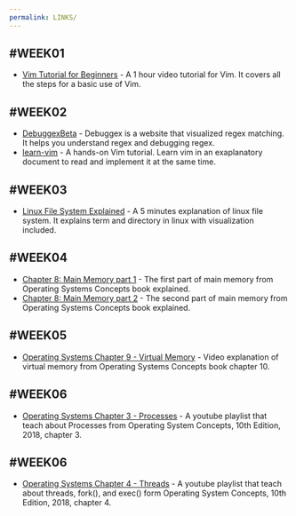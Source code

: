 ```yaml
---
permalink: LINKS/
---
```


#WEEK01
---
* [Vim Tutorial for Beginners](https://www.youtube.com/watch?v=RZ4p-saaQkc) - A 1 hour video tutorial for Vim. It covers all the steps for a basic use of Vim.

#WEEK02
---
* [DebuggexBeta](debuggex.com) - Debuggex is a website that visualized regex matching. It helps you understand regex and debugging regex.
* [learn-vim](https://github.com/dofy/learn-vim) - A hands-on Vim tutorial. Learn vim in an exaplanatory document to read and implement it at the same time.

#WEEK03
---
* [Linux File System Explained](https://www.youtube.com/watch?v=bbmWOjuFmgA) - A 5 minutes explanation of linux file system. It explains term and directory in linux with visualization included. 

#WEEK04
---
* [Chapter 8: Main Memory part 1](https://www.youtube.com/watch?v=Jy_teuaj7Ic&t=7s) - The first part of main memory from Operating Systems Concepts book explained.
* [Chapter 8: Main Memory part 2](https://www.youtube.com/watch?v=8Zw4gIqqZe0) - The second part of main memory from Operating Systems Concepts book explained.

#WEEK05
---
* [Operating Systems Chapter 9 - Virtual Memory](https://youtu.be/KTx9RNfyFO8?si=KcwI2sYkKtAeEHFp) - Video explanation of virtual memory from Operating Systems Concepts book chapter 10. 

#WEEK06
---
* [Operating Systems Chapter 3 - Processes](https://youtube.com/playlist?list=PLBlnK6fEyqRgKl0MbI6kbI5ffNt7BF8Fn&si=aKkERuzvA8hwJU6P) - A youtube playlist that teach about Processes from Operating System Concepts, 10th Edition, 2018, chapter 3.

#WEEK06
---
* [Operating Systems Chapter 4 - Threads](https://youtube.com/playlist?list=PLBlnK6fEyqRh5YXKAPCZPVZPkdhQa9Skz&si=9DmX82N_L7Nz_h9m) - A youtube playlist that teach about threads, fork(), and exec() form Operating System Concepts, 10th Edition, 2018, chapter 4. 
